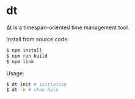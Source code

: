 # dt

Δt is a timespan-oriented time management tool.

Install from source code:

```bash
$ npm install
$ npm run build
$ npm link
```

Usage:

```bash
$ dt init # initialize
$ dt -h # show help
```
